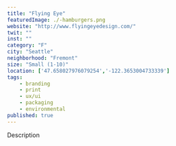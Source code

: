 ```yaml
---
title: "Flying Eye"
featuredImage: ./-hamburgers.png
website: "http://www.flyingeyedesign.com/"
twit: ""
inst: ""
category: "F"
city: "Seattle"
neighborhood: "Fremont"
size: "Small (1-10)"
location: ['47.658027976079254','-122.3653004733339']
tags:
    - branding
    - print
    - ux/ui
    - packaging
    - environmental
published: true
---
```


Description
